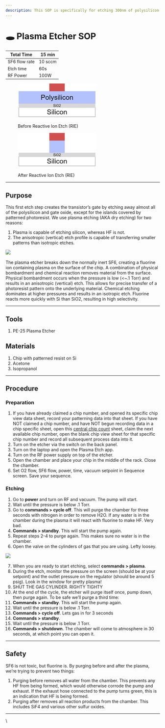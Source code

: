 ```yaml
---
description: This SOP is specifically for etching 300nm of polysilicon in the NMOS process
---
```


# 🕳 Plasma Etcher SOP

| Total Time    | 15 min  |
| ------------- | ------- |
| SF6 flow rate | 10 sccm |
| Etch time     | 60s     |
| RF Power      | 100W    |

<figure><img src="../.gitbook/assets/image (13).png" alt="" width="256"><figcaption><p>Before Reactive Ion Etch (RIE)</p></figcaption></figure>

<figure><img src="../.gitbook/assets/image (14).png" alt="" width="256"><figcaption><p>After Reactive Ion Etch (RIE)</p></figcaption></figure>

***

## Purpose

This first etch step creates the transistor’s gate by etching away almost all of the polysilicon and gate oxide, except for the islands covered by patterned photoresist. We use plasma etching (AKA dry etching) for two reasons:

1. Plasma is capable of etching silicon, whereas HF is not.
2. The anisotropic (vertical) etch profile is capable of transferring smaller patterns than isotropic etches.

![](https://lh3.googleusercontent.com/uXX\_gQv5tF0iwjYCRM9nW\_y9nMgJCNZmh8gX29XNLdeLtO6x3n9puJvh6JQcOweAe7BCvqSRlumfoE9QHpgLBnno\_xR1J2g9ds98vu9Jzm3mJxINpDpTekGtgIgwqyIC9AKQbG7ALmC13QHoKvhVg84)

The plasma etcher breaks down the normally inert SF6, creating a fluorine ion containing plasma on the surface of the chip. A combination of physical bombardment and chemical reaction removes material from the surface. Physical bombardment occurs when the pressure is low (<\~.1 Torr) and results in an anisotropic (vertical) etch. This allows for precise transfer of a photoresist pattern onto the underlying material. Chemical etching dominates at higher pressures and results in an isotropic etch. Fluorine reacts more quickly with Si than SiO2, resulting in high selectivity.

***

## Tools

1. PE-25 Plasma Etcher

## Materials

1. Chip with patterned resist on Si
2. Acetone
3. Isopropanol

***

## Procedure

### Preparation

1. If you have already claimed a chip number, and opened its specific chip view data sheet, record your patterning data into that sheet. If you have NOT claimed a chip number, and have NOT begun recording data in a chip specific sheet, open this [central chip count](https://docs.google.com/spreadsheets/d/1MrqtnkHcNr5hekHpQHusBZJG4nrdcxDz7Yg5Emn9BMQ/edit#gid=0) sheet, claim the next available chip number, open the blank chip view sheet for that specific chip number and record all subsequent process data into it.
2. Turn on the etcher via the switch on the back panel.
3. Turn on the laptop and open the Plasma Etch app.
4. Turn on the RF power supply on top of the etcher.
5. Open the chamber and place your chip in the middle of the rack. Close the chamber.
6. Set O2 flow, SF6 flow, power, time, vacuum setpoint in Sequence screen. Save your sequence.

### Etching

1. Go to **power** and turn on RF and vacuum. The pump will start.
2. Wait until the pressure is below .1 Torr.
3. Go to **commands > cycle off**. This will purge the chamber for three seconds with nitrogen in order to remove H2O. If any water is in the chamber during the plasma it will react with fluorine to make HF. Very bad.
4. **Commands > standby**. This will start the pump again.
5. Repeat steps 2-4 to purge again. This makes sure no water is in the chamber.
6. Open the valve on the cylinders of gas that you are using. Lefty loosey.

![](https://lh3.googleusercontent.com/z-K7CU-RkI2anr8zqe7FrCUV2ncA2f-2\_0wO40aaPKTE1MMkd\_EI4sQSiZCDjC\_NAQeo96zIVi0B\_\_DF\_9CsLVZFN43jFutxQ4\_XQatcErRQGp6GarRT4gpPbWzosOydO5L1pO9fojQrCcltEL4rqwY)

7. When you are ready to start etching, select **commands > plasma**.&#x20;
8. During the etch, monitor the pressure on the screen (should be at your setpoint) and the outlet pressure on the regulator (should be around 5 psig). Look in the window for pretty plasma!
9. SHUT THE GAS CYLINDER. RIGHTY TIGHTY
10. At the end of the cycle, the etcher will purge itself once, pump down, then purge again. To be safe we’ll purge a third time:
11. **Commands > standby**. This will start the pump again.
12. Wait until the pressure is below .1 Torr.
13. **Commands > cycle off**. Lets gas in for 3 seconds
14. **Commands > standby**.
15. Wait until the pressure is below .1 Torr.
16. **Commands > shutdown**. The chamber will come to atmosphere in 30 seconds, at which point you can open it.

***

## Safety

SF6 is not toxic, but fluorine is. By purging before and after the plasma, we’re trying to prevent two things:

1. Purging before removes all water from the chamber. This prevents any HF from being formed, which would otherwise corrode the pump and exhaust. If the exhaust hose connected to the pump turns green, this is an indication that HF is being formed.
2. Purging after removes all reaction products from the chamber. This includes SiF4 and various other sulfur oxides.

***

\
